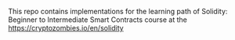 This repo contains implementations for the learning path of Solidity: Beginner to Intermediate Smart Contracts course at the https://cryptozombies.io/en/solidity
